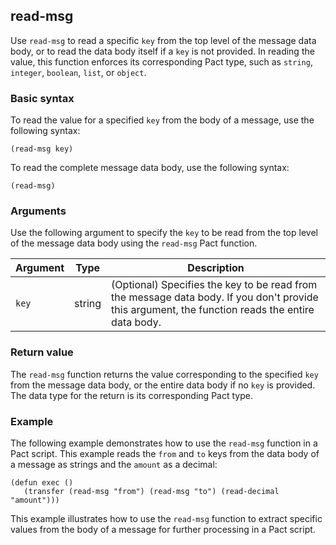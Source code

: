 ## read-msg

Use `read-msg` to read a specific `key` from the top level of the message data body, or to read the data body itself if a `key` is not provided. 
In reading the value, this function enforces its corresponding Pact type, such as `string`, `integer`, `boolean`, `list`, or `object`.

### Basic syntax

To read the value for a specified `key` from the body of a message, use the following syntax:

```pact
(read-msg key)
```

To read the complete message data body, use the following syntax:

```pact
(read-msg)
```

### Arguments

Use the following argument to specify the `key` to be read from the top level of the message data body using the `read-msg` Pact function.

| Argument | Type | Description |
| --- | --- | --- |
| `key` | string | (Optional) Specifies the key to be read from the message data body. If you don't provide this argument, the function reads the entire data body. |

### Return value

The `read-msg` function returns the value corresponding to the specified `key` from the message data body, or the entire data body if no `key` is provided. 
The data type for the return is its corresponding Pact type.

### Example

The following example demonstrates how to use the `read-msg` function in a Pact script. 
This example reads the `from` and `to` keys from the data body of a message as strings and the `amount` as a decimal:

```pact
(defun exec ()
   (transfer (read-msg "from") (read-msg "to") (read-decimal "amount")))
```

This example illustrates how to use the `read-msg` function to extract specific values from the body of a message for further processing in a Pact script.
